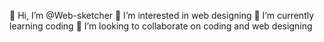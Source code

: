 👋 Hi, I’m @Web-sketcher
👀 I’m interested in web designing
🌱 I’m currently learning coding
💞️ I’m looking to collaborate on coding and web designing
